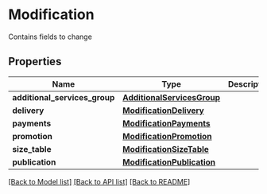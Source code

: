 # Modification

Contains fields to change
## Properties
Name | Type | Description | Notes
------------ | ------------- | ------------- | -------------
**additional_services_group** | [**AdditionalServicesGroup**](AdditionalServicesGroup.md) |  | [optional] 
**delivery** | [**ModificationDelivery**](ModificationDelivery.md) |  | [optional] 
**payments** | [**ModificationPayments**](ModificationPayments.md) |  | [optional] 
**promotion** | [**ModificationPromotion**](ModificationPromotion.md) |  | [optional] 
**size_table** | [**ModificationSizeTable**](ModificationSizeTable.md) |  | [optional] 
**publication** | [**ModificationPublication**](ModificationPublication.md) |  | [optional] 

[[Back to Model list]](../README.md#documentation-for-models) [[Back to API list]](../README.md#documentation-for-api-endpoints) [[Back to README]](../README.md)


